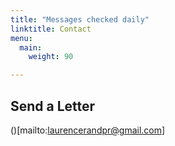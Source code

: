 ```yaml
---
title: "Messages checked daily"
linktitle: Contact
menu:
  main:
    weight: 90

---
```

## Send a Letter

()[mailto:laurencerandpr@gmail.com]
